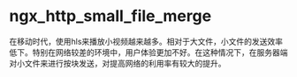 # ngx_http_small_file_merge

在移动时代，使用hls来播放小视频越来越多。相对于大文件，小文件的发送效率低下。特别在网络较差的环境中，用户体验更加不好。在这种情况下，在服务器端对小文件来进行按块发送，对提高网络的利用率有较大的提升。


